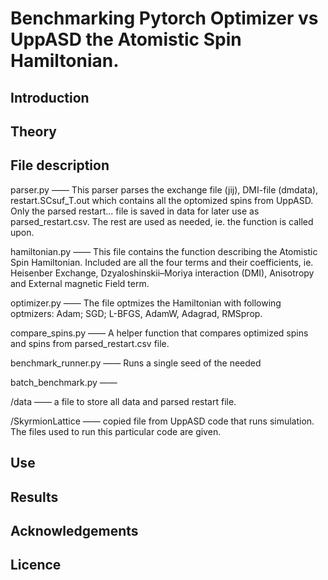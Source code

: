 # Benchmarking Pytorch Optimizer vs UppASD the Atomistic Spin Hamiltonian. 



## Introduction



## Theory



## File description

parser.py —— This parser parses the exchange file (jij), DMI-file (dmdata), restart.SCsuf_T.out which contains all the optomized spins from UppASD. Only the parsed restart... file is saved in data for later use as parsed_restart.csv. The rest are used as needed, ie. the function is called upon.

hamiltonian.py —— This file contains the function describing the Atomistic Spin Hamiltonian. Included are all the four terms and their coefficients, ie. Heisenber Exchange, Dzyaloshinskii–Moriya interaction (DMI), Anisotropy and External magnetic Field term.

optimizer.py —— The file optmizes the Hamiltonian with following optmizers: Adam; SGD; L-BFGS, AdamW, Adagrad, RMSprop. 

compare_spins.py —— A helper function that compares optimized spins and spins from parsed_restart.csv file. 

benchmark_runner.py —— Runs a single seed of the needed 

batch_benchmark.py ——

/data —— a file to store all data and parsed restart file. 

/SkyrmionLattice —— copied file from UppASD code that runs simulation. The files used to run this particular code are given. 

## Use


## Results



## Acknowledgements



## Licence 

